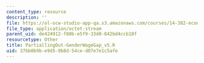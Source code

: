 ```yaml
---
content_type: resource
description: ''
file: https://ol-ocw-studio-app-qa.s3.amazonaws.com/courses/14-382-econometrics-spring-2017/37bb0b9be9d59b8d54ced07e7e1c5afe_PartiallingOut-GenderWageGap_v5.R
file_type: application/octet-stream
parent_uid: de424912-f80b-e5f9-33d0-042bd4ccb18f
resourcetype: Other
title: PartiallingOut-GenderWageGap_v5.R
uid: 37bb0b9b-e9d5-9b8d-54ce-d07e7e1c5afe
---
```

